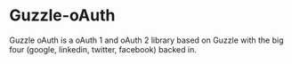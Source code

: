 Guzzle-oAuth
============

Guzzle oAuth is a oAuth 1 and oAuth 2 library based on Guzzle with the big four (google, linkedin, twitter, facebook) backed in.
